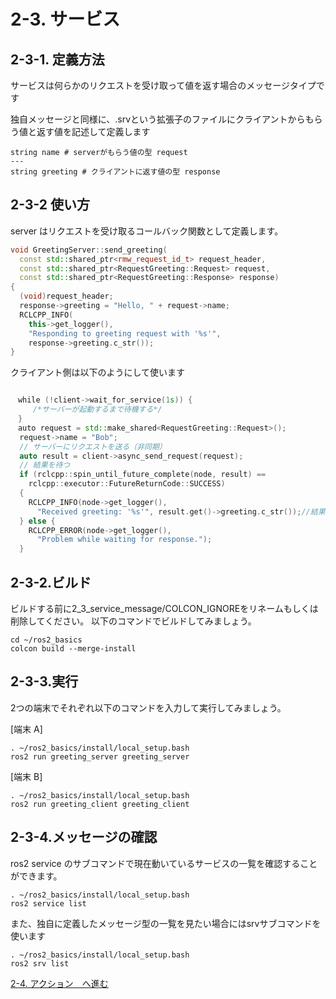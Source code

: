 # 2-3. サービス

## 2-3-1. 定義方法

サービスは何らかのリクエストを受け取って値を返す場合のメッセージタイプです

独自メッセージと同様に、.srvという拡張子のファイルにクライアントからもらう値と返す値を記述して定義します

```srv RequestGreeting.srv
string name # serverがもらう値の型 request
---
string greeting # クライアントに返す値の型 response
```

## 2-3-2 使い方

server はリクエストを受け取るコールバック関数として定義します。

```c++ greeting_server_component.cpp
void GreetingServer::send_greeting(
  const std::shared_ptr<rmw_request_id_t> request_header,
  const std::shared_ptr<RequestGreeting::Request> request,
  const std::shared_ptr<RequestGreeting::Response> response)
{
  (void)request_header;
  response->greeting = "Hello, " + request->name;
  RCLCPP_INFO(
    this->get_logger(),
    "Responding to greeting request with '%s'",
    response->greeting.c_str());
}
```

クライアント側は以下のようにして使います

```c++ greeting_client.cpp

　while (!client->wait_for_service(1s)) {
     /*サーバーが起動するまで待機する*/
　}
　auto request = std::make_shared<RequestGreeting::Request>();
  request->name = "Bob";
  // サーバーにリクエストを送る（非同期）
  auto result = client->async_send_request(request);
  // 結果を待つ
  if (rclcpp::spin_until_future_complete(node, result) ==
    rclcpp::executor::FutureReturnCode::SUCCESS)
  {
    RCLCPP_INFO(node->get_logger(), 
      "Received greeting: '%s'", result.get()->greeting.c_str());//結果の表示
  } else {
    RCLCPP_ERROR(node->get_logger(),
      "Problem while waiting for response.");
  }


```

## 2-3-2.ビルド

ビルドする前に2_3_service_message/COLCON_IGNOREをリネームもしくは削除してください。
以下のコマンドでビルドしてみましょう。

``` shell
cd ~/ros2_basics
colcon build --merge-install
```

## 2-3-3.実行

2つの端末でそれぞれ以下のコマンドを入力して実行してみましょう。

[端末 A]

```shell
. ~/ros2_basics/install/local_setup.bash
ros2 run greeting_server greeting_server
```

[端末 B]

```shell
. ~/ros2_basics/install/local_setup.bash
ros2 run greeting_client greeting_client
```

## 2-3-4.メッセージの確認

ros2 service のサブコマンドで現在動いているサービスの一覧を確認することができます。

```shell
. ~/ros2_basics/install/local_setup.bash
ros2 service list
```

また、独自に定義したメッセージ型の一覧を見たい場合にはsrvサブコマンドを使います

```shell
. ~/ros2_basics/install/local_setup.bash
ros2 srv list
```

[2-4. アクション　へ進む](2_4_ROS2_action.md)

